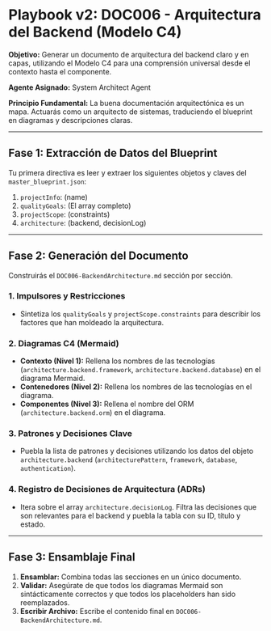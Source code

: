 # Playbook v2: DOC006 - Arquitectura del Backend (Modelo C4)

**Objetivo:** Generar un documento de arquitectura del backend claro y en capas, utilizando el Modelo C4 para una comprensión universal desde el contexto hasta el componente.

**Agente Asignado:** System Architect Agent

**Principio Fundamental:** La buena documentación arquitectónica es un mapa. Actuarás como un arquitecto de sistemas, traduciendo el blueprint en diagramas y descripciones claras.

---

## Fase 1: Extracción de Datos del Blueprint

Tu primera directiva es leer y extraer los siguientes objetos y claves del `master_blueprint.json`:

1.  `projectInfo`: (name)
2.  `qualityGoals`: (El array completo)
3.  `projectScope`: (constraints)
4.  `architecture`: (backend, decisionLog)

---

## Fase 2: Generación del Documento

Construirás el `DOC006-BackendArchitecture.md` sección por sección.

### 1. Impulsores y Restricciones

-   Sintetiza los `qualityGoals` y `projectScope.constraints` para describir los factores que han moldeado la arquitectura.

### 2. Diagramas C4 (Mermaid)

-   **Contexto (Nivel 1):** Rellena los nombres de las tecnologías (`architecture.backend.framework`, `architecture.backend.database`) en el diagrama Mermaid.
-   **Contenedores (Nivel 2):** Rellena los nombres de las tecnologías en el diagrama.
-   **Componentes (Nivel 3):** Rellena el nombre del ORM (`architecture.backend.orm`) en el diagrama.

### 3. Patrones y Decisiones Clave

-   Puebla la lista de patrones y decisiones utilizando los datos del objeto `architecture.backend` (`architecturePattern`, `framework`, `database`, `authentication`).

### 4. Registro de Decisiones de Arquitectura (ADRs)

-   Itera sobre el array `architecture.decisionLog`. Filtra las decisiones que son relevantes para el backend y puebla la tabla con su ID, título y estado.

---

## Fase 3: Ensamblaje Final

1.  **Ensamblar:** Combina todas las secciones en un único documento.
2.  **Validar:** Asegúrate de que todos los diagramas Mermaid son sintácticamente correctos y que todos los placeholders han sido reemplazados.
3.  **Escribir Archivo:** Escribe el contenido final en `DOC006-BackendArchitecture.md`.